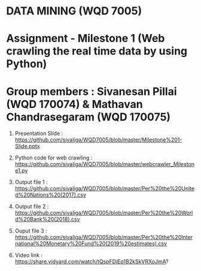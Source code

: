 # DATA MINING (WQD 7005)
# Assignment - Milestone 1 (Web crawling the real time data by using Python)
# Group members : Sivanesan Pillai (WQD 170074) & Mathavan Chandrasegaram (WQD 170075)

1) Presentation Slide : https://github.com/sivaliga/WQD7005/blob/master/Milestone%201-Slide.pptx

2) Python code for web crawling : https://github.com/sivaliga/WQD7005/blob/master/webcrawler_Milestone1.py

3) Output file 1 :  https://github.com/sivaliga/WQD7005/blob/master/Per%20the%20United%20Nations%20(2017).csv
4) Output file 2 : https://github.com/sivaliga/WQD7005/blob/master/Per%20the%20World%20Bank%20(2018).csv
5) Ouput file 3 :  https://github.com/sivaliga/WQD7005/blob/master/Per%20the%20International%20Monetary%20Fund%20(2019%20estimates).csv

6) Video link : https://share.vidyard.com/watch/tQspFDiEp1B2kSkVRXoJmA?
